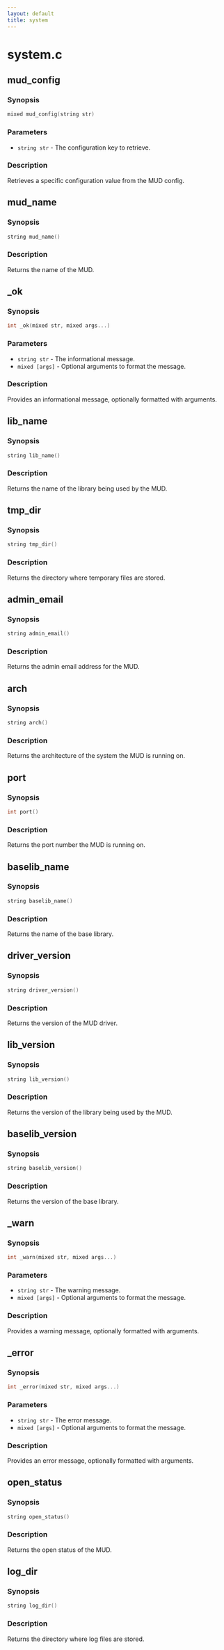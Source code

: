 ```yaml
---
layout: default
title: system
---
```

# system.c

## mud_config

### Synopsis

```c
mixed mud_config(string str)
```

### Parameters

* `string str` - The configuration key to retrieve.

### Description

Retrieves a specific configuration value from the MUD config.

## mud_name

### Synopsis

```c
string mud_name()
```

### Description

Returns the name of the MUD.

## _ok

### Synopsis

```c
int _ok(mixed str, mixed args...)
```

### Parameters

* `string str` - The informational message.
* `mixed [args]` - Optional arguments to format the message.

### Description

Provides an informational message, optionally formatted with arguments.

## lib_name

### Synopsis

```c
string lib_name()
```

### Description

Returns the name of the library being used by the MUD.

## tmp_dir

### Synopsis

```c
string tmp_dir()
```

### Description

Returns the directory where temporary files are stored.

## admin_email

### Synopsis

```c
string admin_email()
```

### Description

Returns the admin email address for the MUD.

## arch

### Synopsis

```c
string arch()
```

### Description

Returns the architecture of the system the MUD is running on.

## port

### Synopsis

```c
int port()
```

### Description

Returns the port number the MUD is running on.

## baselib_name

### Synopsis

```c
string baselib_name()
```

### Description

Returns the name of the base library.

## driver_version

### Synopsis

```c
string driver_version()
```

### Description

Returns the version of the MUD driver.

## lib_version

### Synopsis

```c
string lib_version()
```

### Description

Returns the version of the library being used by the MUD.

## baselib_version

### Synopsis

```c
string baselib_version()
```

### Description

Returns the version of the base library.

## _warn

### Synopsis

```c
int _warn(mixed str, mixed args...)
```

### Parameters

* `string str` - The warning message.
* `mixed [args]` - Optional arguments to format the message.

### Description

Provides a warning message, optionally formatted with arguments.

## _error

### Synopsis

```c
int _error(mixed str, mixed args...)
```

### Parameters

* `string str` - The error message.
* `mixed [args]` - Optional arguments to format the message.

### Description

Provides an error message, optionally formatted with arguments.

## open_status

### Synopsis

```c
string open_status()
```

### Description

Returns the open status of the MUD.

## log_dir

### Synopsis

```c
string log_dir()
```

### Description

Returns the directory where log files are stored.

